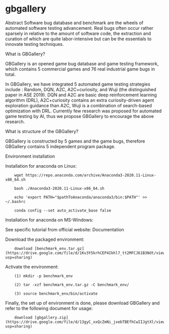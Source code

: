 # gbgallery


Abstract
Software bug database and benchmark are the wheels of automated software testing advancement. Real bugs often occur rather sparsely in relative to the amount of software code, the extraction and curation of which are quite labor-intensive but can be the essentials to innovate testing techniques.

What is GBGallery?

GBGallery is an opened game bug database and game testing framework, which contains 5 commercial games and 76 real industrial game bugs in total. 

In GBGallery, we have integrated 5 automated game testing strategies include : Random, DQN, A2C, A2C+curiosity, and Wuji (the distinguished paper in ASE 2019).  DQN and  A2C are basic deep reinforcement learning algorithm (DRL), A2C+curiosity contains an extra curiosity-driven agent exploration guidance than A2C, Wuji is a combination of search-based optimization with DRL. Currently few research was proposed for automated game testing by AI, thus we propose GBGallery to encourage the above research.

What is structure of  the GBGallery?

GBGallery is constructed by 5 games and the game bugs, therefore GBGallery contains 5 independent program package.



Environment installation

Installation for anaconda on Linux:

		wget https://repo.anaconda.com/archive/Anaconda3-2020.11-Linux-x86_64.sh 

		bash ./Anaconda3-2020.11-Linux-x86_64.sh 

		echo 'export PATH="$pathToAnaconda/anaconda3/bin:$PATH"' >> ~/.bashrc 

		conda config --set auto_activate_base false 

Installation for anaconda on MS-Windows:

See specific tutorial from official website: Documentation 	

Download the packaged environment:

		download [benchmark_env.tar.gz](https://drive.google.com/file/d/1Kv3Y5krhCEP4Ikhl7_tt2MFCJ61B3Ndt/view?usp=sharing)

Activate the environment:

		(1) mkdir -p benchmark_env

		(2) tar -xzf benchmark_env.tar.gz -C benchmark_env/

		(3) source benchmark_env/bin/activate

Finally, the set up of environment is done, please download GBGallery and refer to the following document for usage:

	 	download [gbgallery.zip](https://drive.google.com/file/d/13gyC_xxQcZmNi_jxebTBEfhCwIIJgtXl/view?usp=sharing)
		
